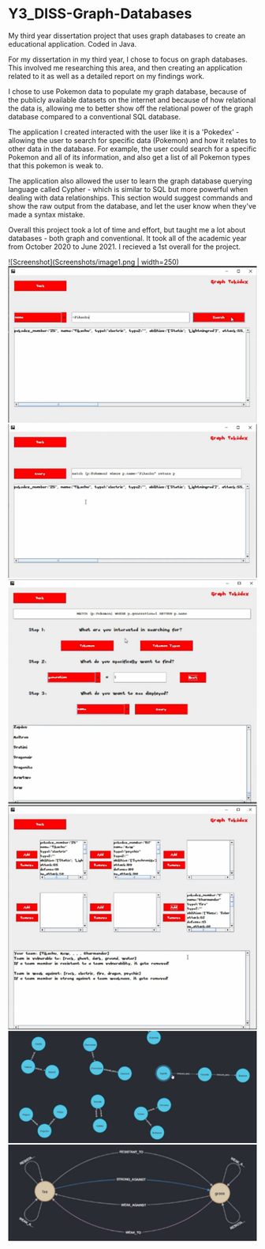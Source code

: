 # Y3_DISS-Graph-Databases
My third year dissertation project that uses graph databases to create an educational application. Coded in Java.

For my dissertation in my third year, I chose to focus on graph databases. This involved me researching this area, and then creating an application related to it as well as a detailed report on my findings work.

I chose to use Pokemon data to populate my graph database, because of the publicly available datasets on the internet and because of how relational the data is, allowing me to better show off the relational power of the graph database compared to a conventional SQL database.

The application I created interacted with the user like it is a 'Pokedex' - allowing the user to search for specific data (Pokemon) and how it relates to other data in the database. For example, the user could search for a specific Pokemon and all of its information, and also get a list of all Pokemon types that this pokemon is weak to.

The application also allowed the user to learn the graph database querying language called Cypher - which is similar to SQL but more powerful when dealing with data relationships. This section would suggest commands and show the raw output from the database, and let the user know when they've made a syntax mistake.

Overall this project took a lot of time and effort, but taught me a lot about databases - both graph and conventional. It took all of the academic year from October 2020 to June 2021. I recieved a 1st overall for the project.

![Screenshot](Screenshots/image1.png | width=250)
![Screenshot](Screenshots/image2.png)
![Screenshot](Screenshots/image3.png)
![Screenshot](Screenshots/image4.png)
![Screenshot](Screenshots/image5.png)
![Screenshot](Screenshots/image6.png)
![Screenshot](Screenshots/image7.png)

